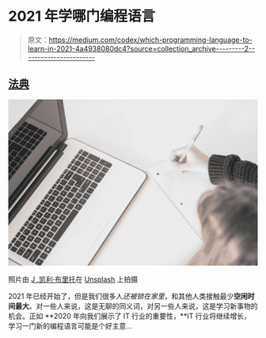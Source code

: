 # 2021 年学哪门编程语言

> 原文：<https://medium.com/codex/which-programming-language-to-learn-in-2021-4a4938080dc4?source=collection_archive---------2----------------------->

## [法典](http://medium.com/codex)

![](img/cdb47934a434220b8b04bf9ed31edd36.png)

照片由 [J .凯利·布里托](https://unsplash.com/@hellokellybrito?utm_source=medium&utm_medium=referral)在 [Unsplash](https://unsplash.com?utm_source=medium&utm_medium=referral) 上拍摄

2021 年已经开始了，但是我们很多人*还被锁在家里*，和其他人类接触最少**空闲时间最大**。对一些人来说，这是无聊的同义词，对另一些人来说，这是学习新事物的机会。正如 **2020 年向我们展示了 IT 行业的重要性，**IT 行业将继续增长，学习一门新的编程语言可能是个好主意…